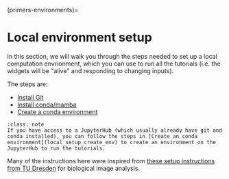 (primers-environments)=
# Local environment setup

In this section, we will walk you through the steps needed to set up a local computation envrionment, which you can use to run all the tutorials (i.e. the widgets will be "alive" and responding to changing inputs).

The steps are:
- [Install Git](local_setup_git)
- [Install conda/mamba](local_setup_conda)
- [Create a conda environment](local_setup_create_env)

```{Note}
:class: note
If you have access to a JupyterHub (which usually already have git and conda installed), you can follow the steps in [Create an conda environment](local_setup_create_env) to create an environment on the JupyterHub to run the tutorials.
```

Many of the instructions here were inspired from [these setup instructions from TU Dresden](https://biapol.github.io/blog/mara_lampert/getting_started_with_miniforge_and_python/readme.html) for biological image analysis.
